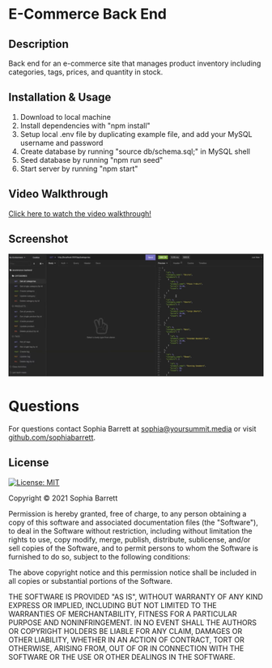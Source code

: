 # E-Commerce Back End

## Description
Back end for an e-commerce site that manages product inventory including categories, tags, prices, and quantity in stock.

## Installation & Usage
1. Download to local machine
2. Install dependencies with "npm install"
3. Setup local .env file by duplicating example file, and add your MySQL username and password
4. Create database by running "source db/schema.sql;" in MySQL shell
5. Seed database by running "npm run seed"
6. Start server by running "npm start"

## Video Walkthrough
[Click here to watch the video walkthrough!](https://watch.screencastify.com/v/bq9J7hHobeUEICNS7YNR)

## Screenshot
![Screenshot of app run in insomnia](./screenshot.png)

# Questions
For questions contact Sophia Barrett at [sophia@yoursummit.media](mailto:sophia@yoursummit.media) or visit [github.com/sophiabarrett](https://github.com/sophiabarrett).

## License
[![License: MIT](https://img.shields.io/badge/License-MIT-yellow.svg)](https://opensource.org/licenses/MIT)

Copyright © 2021 Sophia Barrett

Permission is hereby granted, free of charge, to any person obtaining a copy of this software and associated documentation files (the "Software"), to deal in the Software without restriction, including without limitation the rights to use, copy modify, merge, publish, distribute, sublicense, and/or sell copies of the Software, and to permit persons to whom the Software is furnished to do so, subject to the following conditions:

The above copyright notice and this permission notice shall be included in all copies or substantial portions of the Software.

THE SOFTWARE IS PROVIDED "AS IS", WITHOUT WARRANTY OF ANY KIND EXPRESS OR IMPLIED, INCLUDING BUT NOT LIMITED TO THE WARRANTIES OF MERCHANTABILITY, FITNESS FOR A PARTICULAR PURPOSE AND NONINFRINGEMENT. IN NO EVENT SHALL THE AUTHORS OR COPYRIGHT HOLDERS BE LIABLE FOR ANY CLAIM, DAMAGES OR OTHER LIABILITY, WHETHER IN AN ACTION OF CONTRACT, TORT OR OTHERWISE, ARISING FROM, OUT OF OR IN CONNECTION WITH THE SOFTWARE OR THE USE OR OTHER DEALINGS IN THE SOFTWARE.